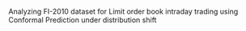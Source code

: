 Analyzing FI-2010 dataset for Limit order book intraday trading using Conformal Prediction under distribution shift 
